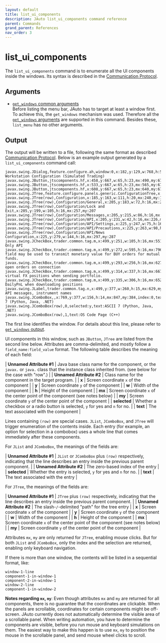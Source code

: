 ```yaml
---
layout: default
title: list_ui_components
description: JAuto list_ui_components command reference
parent: Commands
grand_parent: References
nav_order: 3
---
```


# list_ui_components

The `list_ui_components` command is to enumerate all the UI components inside the windows. Its syntax is described in the [Communication Protocol](../communication.md#command-syntax).

## Arguments

* [`get_windows` common arguments](get_windows.md#arguments)<br>
  Before listing the menu bar, JAuto has to target at least a window first. To achieve this, the `get_windows` mechanism was used. Therefore all the [`get_windows` arguments](get_windows.md#arguments) are supported in this command. Besides these, `list_menu` has no other arguments.

## Output

The output will be written to a file, following the same format as described [Communication Protocol](../communication.md#output-file-format). Below is an example output generated by a `list_ui_components` command call:

    javax.swing.JDialog,feature.configure.ah,window:0,x:182,y:129,w:768,h:576,act:1,title:Trader Workstation Configuration (Simulated Trading)
    javax.swing.JButton,jtscomponents.hf,x:458,y:667,w:65,h:23,mx:490,my:678,selected:n,text:OK
    javax.swing.JButton,jtscomponents.hf,x:533,y:667,w:65,h:23,mx:565,my:678,selected:n,text:Apply
    javax.swing.JButton,jtscomponents.hf,x:608,y:667,w:65,h:23,mx:640,my:678,selected:n,text:Cancel
    javax.swing.JTree,feature.configure.panels.generic.ConfigurationTree,x:185,y:163,w:295,h:486,mx:332,my:406
    javax.swing.JTree(row),Configuration,x:185,y:163,w:111,h:20,mx:240,my:173
    javax.swing.JTree(row),Configuration/General,x:205,y:183,w:72,h:16,mx:241,my:191
    javax.swing.JTree(row),Configuration/Lock and Exit,x:205,y:199,w:105,h:16,mx:257,my:207
    javax.swing.JTree(row),Configuration/Messages,x:205,y:215,w:86,h:16,mx:248,my:223
    javax.swing.JTree(row),Configuration/API,x:205,y:231,w:42,h:16,mx:226,my:239
    javax.swing.JTree(row),Configuration/API/Settings,x:225,y:247,w:75,h:16,mx:262,my:255
    javax.swing.JTree(row),Configuration/API/Precautions,x:225,y:263,w:98,h:16,mx:274,my:271
    javax.swing.JTree(row),Configuration/API/News Configuration,x:225,y:279,w:144,h:16,mx:297,my:287
    javax.swing.JCheckBox,trader.common.tag.m,x:499,y:251,w:105,h:16,mx:551,my:259,selected:n,text:Read-Only API
    javax.swing.JCheckBox,trader.common.tag.m,x:499,y:272,w:595,h:16,mx:796,my:280,selected:n,text:TotalQuantity field may be used to transmit monetary value for BUY orders for mutual funds.
    javax.swing.JCheckBox,trader.common.tag.m,x:499,y:293,w:256,h:16,mx:627,my:301,selected:y,text:Download open orders on connection
    javax.swing.JCheckBox,trader.common.tag.m,x:499,y:314,w:337,h:16,mx:667,my:322,selected:y,text:Include virtual FX positions when sending portfolio.
    javax.swing.JCheckBox,trader.common.tag.m,x:499,y:335,w:306,h:16,mx:652,my:343,selected:y,text:Prepare DailyPnL when downloading positions
    javax.swing.JLabel,trader.common.tag.n,x:499,y:377,w:260,h:15,mx:629,my:384,text:Encode API messages, instrument names
    javax.swing.JComboBox,,x:769,y:377,w:156,h:14,mx:847,my:384,index:0,text:ASCII 7 (Python, Java, .NET)
    javax.swing.JComboBox(row),0,selected:y,text:ASCII 7 (Python, Java, .NET)
    javax.swing.JComboBox(row),1,text:OS Code Page (C++)

The first line identifies the window. For details about this line, please refer to [`get_windows` output](get_windows.md#output).

UI components in this window, such as `JButton`, `JTree` are listed from the second line below. Attributes are comma-delimited, and mostly follow a `field_name:field_value` format. The following table describes the meaning of each field:

| **Unnamed Attribute #1** | Java base class name for the component, or the `javax.` or `java.` class that the instance class inherited from. (see below for the case with "row".) |
| **Unnamed Attribute #2** | Class name for the component in the target program. |
| **x** | Screen coordinate `x` of the component |
| **y** | Screen coordinate `y` of the component |
| **w** | Width of the component |
| **h** | Height of the component |
| **mx** | Screen coordinate `x` of the center point of the component (see notes below) |
| **my** | Screen coordinate `y` of the center point of the component |
| **selected** | Whether a checkbox or a radio button is selected, `y` for yes and `n` for no. |
| **text** | The text associated with the component |

Lines containing `(row)` are special cases. `JList`, `JComboBox`, and `JTree` will trigger enumeration of the contents inside. Each entry (for example, an option for selection in a combobox) uses a whole line that comes immediately after these components.

For `JList` and `JComboBox`, the meanings of the fields are:

| **Unnamed Attribute #1** | `JList` or `JComboBox` plus `(row)` respectively, indicating that the line describes an entry inside the previous parent component. |
| **Unnamed Attribute #2** | The zero-based index of the entry |
| **selected** | Whether the entry is selected, `y` for yes and `n` for no. |
| **text** | The text associated with the entry |

For `JTree`, the meanings of the fields are:

| **Unnamed Attribute #1** | `JTree` plus `(row)` respectively, indicating that the line describes an entry inside the previous parent component. |
| **Unnamed Attribute #2** | The slash-`/`-delimited "path" for the tree entry |
| **x** | Screen coordinate `x` of the component |
| **y** | Screen coordinate `y` of the component |
| **w** | Width of the component |
| **h** | Height of the component |
| **mx** | Screen coordinate `x` of the center point of the component (see notes below) |
| **my** | Screen coordinate `y` of the center point of the component |

Attributes `mx`, `my` are only returned for `JTree`, enabling mouse clicks. But for both `JList` and `JComboBox`, only the index and the selection are returned, enabling only keyboard navigation.

If there is more than one window, the contents will be listed in a sequential format, like:

    window-1-line
    component-1-in-window-1
    component-2-in-window-1
    window-2-line
    component-1-in-window-2

**Notes regarding `mx`, `my`**: Even though attributes `mx` and `my` are returned for all components, there is no guarantee that the coordinates are clickable. When the panels are scrollable, coordinates for certain components might be off-screen. JAuto currently does not automatically determine the visible area of a scrollable panel. When writing automation, you have to determine the components are visible, before you run mouse and keyboard simulations on them. The easiest way to make this happen is to use `mx`, `my` to position the mouse in the scrollable panel, and send mouse wheel clicks to scroll.

